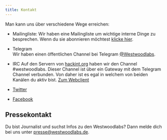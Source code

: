```yaml
---
title: Kontakt
---
```


Man kann uns über verschiedene Wege erreichen:

* Mailingliste:
  Wir haben eine Mailingliste um wichtige interne Dinge zu besprechen. Wenn du sie abonnieren möchtest [klicke hier](mailto:intern-subscribe@westwoodlabs.de?subject=Registrierung%20WWLabs%20Mailingliste&body=Leere%20Mail%20zur%20Registrierung%20auf%20der%20WWLabs%20ML).
* Telegram  
  Wir haben einen öffentlichen Channel bei Telegram [@Westwoodlabs](https://t.me/joinchat/CftZDD4BmV_OH1-UziJPag).

* IRC
  Auf den Servern von [hackint.org](https://www.hackint.org) haben wir den Channel #westwoodlabs. Dieser Channel ist über ein Gateway mit dem Telegram Channel verbunden. Von daher ist es egal in welchem von beiden Kanälen du aktiv bist.
  [Zum Webclient](https://webirc.hackint.org/#westwoodlabs)


* [Twitter](https://twitter.com/westwoodlabs)
* [Facebook](https://www.facebook.com/westwoodlabs.de/)




## Pressekontakt
Du bist Journalist und suchst Infos zu den Westwoodlabs?
Dann melde dich bei uns unter [presse@westwoodlabs.de](mailto:presse@westwoodlabs.de).
